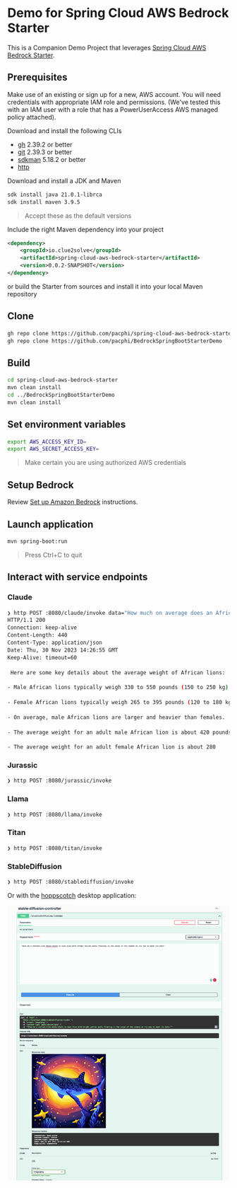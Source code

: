 # Demo for Spring Cloud AWS Bedrock Starter 

This is a Companion Demo Project that leverages [Spring Cloud AWS Bedrock Starter](https://github.com/clue2solve/spring-cloud-aws-bedrock-starter). 

## Prerequisites

Make use of an existing or sign up for a new, AWS account. You will need credentials with appropriate IAM role and permissions. (We've tested this with an IAM user with a role that has a PowerUserAccess AWS managed policy attached).

Download and install the following CLIs

* [gh](https://github.com/cli/cli#installation) 2.39.2 or better
* [git](https://git-scm.com/book/en/v2/Getting-Started-Installing-Git) 2.39.3 or better
* [sdkman](https://sdkman.io/install) 5.18.2 or better
* [http](https://httpie.io/docs/cli/installation)

Download and install a JDK and Maven

```bash
sdk install java 21.0.1-librca
sdk install maven 3.9.5
```
> Accept these as the default versions

Include the right Maven dependency into your project
```xml
<dependency>
    <groupId>io.clue2solve</groupId>
    <artifactId>spring-cloud-aws-bedrock-starter</artifactId>
    <version>0.0.2-SNAPSHOT</version>
</dependency>
```

or build the Starter from sources and install it into your local Maven repository


## Clone

```bash
gh repo clone https://github.com/pacphi/spring-cloud-aws-bedrock-starter
gh repo clone https://github.com/pacphi/BedrockSpringBootStarterDemo
```


## Build

```bash
cd spring-cloud-aws-bedrock-starter
mvn clean install
cd ../BedrockSpringBootStarterDemo
mvn clean install
```

## Set environment variables

```bash
export AWS_ACCESS_KEY_ID=
export AWS_SECRET_ACCESS_KEY=
```
> Make certain you are using authorized AWS credentials


## Setup Bedrock

Review [Set up Amazon Bedrock](https://docs.aws.amazon.com/bedrock/latest/userguide/setting-up.html) instructions.


## Launch application

```bash
mvn spring-boot:run
```
> Press Ctrl+C to quit


## Interact with service endpoints

### Claude

```bash
❯ http POST :8080/claude/invoke data="How much on average does an African lion weigh in pounds"
HTTP/1.1 200
Connection: keep-alive
Content-Length: 440
Content-Type: application/json
Date: Thu, 30 Nov 2023 14:26:55 GMT
Keep-Alive: timeout=60

 Here are some key details about the average weight of African lions:

- Male African lions typically weigh 330 to 550 pounds (150 to 250 kg).

- Female African lions typically weigh 265 to 395 pounds (120 to 180 kg).

- On average, male African lions are larger and heavier than females. 

- The average weight for an adult male African lion is about 420 pounds (190 kg).

- The average weight for an adult female African lion is about 280
```

### Jurassic

```bash
❯ http POST :8080/jurassic/invoke
```

### Llama

```bash
❯ http POST :8080/llama/invoke
```

### Titan

```bash
❯ http POST :8080/titan/invoke
```

### StableDiffusion

```bash
❯ http POST :8080/stablediffusion/invoke
```

Or with the [hoppscotch](https://docs.hoppscotch.io/documentation/clients/desktop) desktop application:

![Stable Diffusion example](assets/img.png)
